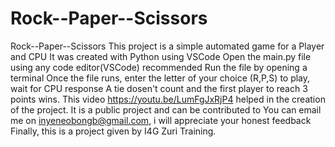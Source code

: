 # Rock--Paper--Scissors
Rock--Paper--Scissors
This project is a simple automated game for a Player and CPU
It was created with Python using VSCode
Open the main.py file using any code editor(VSCode) recommended
Run the file by opening a terminal
Once the file runs, enter the letter of your choice (R,P,S) to play, wait for CPU response
A tie dosen't count and the first player to reach 3 points wins.
This video https://youtu.be/LumFgJxRjP4 helped in the creation of the project.
It is a public project and can be contributed to
You can email me on inyeneobongb@gmail.com, i will appreciate your honest feedback
Finally, this is a project given by I4G Zuri Training.
